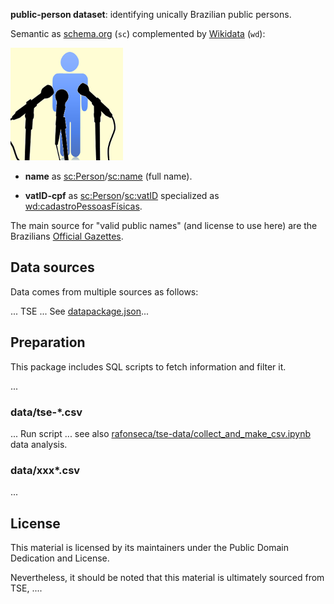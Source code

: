 **public-person dataset**:  identifying unically Brazilian public persons.

Semantic as [schema.org](http://schema.org/docs/schemas.html) (`sc`) complemented by [Wikidata](https://www.wikidata.org) (`wd`):

![](docs/assets/PUBLIC-PERSON-iconREf1b-180px.png)

* **name** as [sc:Person](https://schema.org/Person)/[sc:name](https://schema.org/name) (full name).

* **vatID-cpf** as [sc:Person](https://schema.org/Person)/[sc:vatID](https://schema.org/vatID) specialized as [wd:cadastroPessoasFísicas](https://www.wikidata.org/wiki/Q5016244).


The main source for "valid public names" (and license to use here) are the Brazilians [Official Gazettes](https://en.wikipedia.org/wiki/Government_gazette).

## Data sources

Data comes from multiple sources as follows:

... TSE ... See [datapackage.json](datapackage.json)...

## Preparation

This package includes SQL scripts to fetch information and filter it.

...

### data/tse-*.csv

... Run script ... see also [rafonseca/tse-data/collect_and_make_csv.ipynb](https://github.com/rafonseca/tse-data/blob/master/collect_and_make_csv.ipynb) data analysis.

### data/xxx*.csv
...

## License

This material is licensed by its maintainers under the Public Domain Dedication
and License.

Nevertheless, it should be noted that this material is ultimately sourced from TSE, ....

